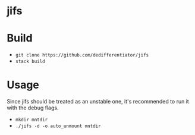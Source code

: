 # jifs


# Build
 - `git clone https://github.com/dedifferentiator/jifs`
 - `stack build`
 
# Usage
 Since jifs should be treated as an unstable one, it's recommended to run it with the debug flags.
 - `mkdir mntdir`
 - `./jifs -d -o auto_unmount mntdir`
